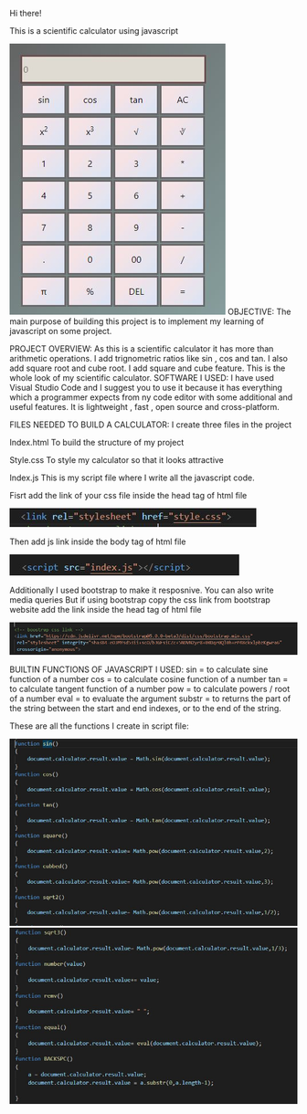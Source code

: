 Hi there!

This is a scientific calculator using javascript

![picture](https://github.com/Tania123oss/Scientific-Calculator-using-javascript/blob/main/img/8.JPG)
OBJECTIVE:
The main purpose of building this project is to implement my learning of javascript on some project.

PROJECT OVERVIEW:
As this is a scientific calculator it has more than arithmetic operations. I add trignometric ratios like sin , cos and tan. I also add square root and cube root.
I add square and cube feature. 
This is the whole look of my scientific calculator.
SOFTWARE I USED:
I have used Visual Studio Code and I suggest you to use it because it has everything which a programmer expects from ny code editor with some additional and useful features. It is lightweight , fast , open source and cross-platform.

FILES NEEDED TO BUILD A CALCULATOR:
I create three files in the project

Index.html
To build the structure of my project 

Style.css
To style my calculator so that it looks attractive

Index.js
This is my script file where I write all the javascript code.


Fisrt add the link of your css file inside the head tag of html file

![picture](https://github.com/Tania123oss/Scientific-Calculator-using-javascript/blob/main/img/Capture.JPG)

Then add js link inside the body tag of html file

![picture](https://github.com/Tania123oss/Scientific-Calculator-using-javascript/blob/main/img/4.JPG)

Additionally I used bootstrap to make it resposnive. You can also write media queries
But if using bootstrap copy the css link from bootstrap website add the link inside the head tag of html file

![picture](https://github.com/Tania123oss/Scientific-Calculator-using-javascript/blob/main/img/5.JPG)

BUILTIN FUNCTIONS OF JAVASCRIPT I USED:
sin = to calculate sine function of a number
cos = to calculate cosine function of a number
tan = to calculate tangent function of a number
pow = to calculate powers / root of a number
eval = to evaluate the argument
substr = to returns the part of the string between the start and end indexes, or to the end of the string.

These are all the functions I create in script file:

![picture](https://github.com/Tania123oss/Scientific-Calculator-using-javascript/blob/main/img/6.JPG)
![picture](https://github.com/Tania123oss/Scientific-Calculator-using-javascript/blob/main/img/7.JPG)


